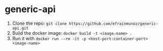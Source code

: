 # generic-api

1. Clone the repo: `git clone https://github.com/efrainmunoz/generic-api.git`
2. Build the docker image: `docker build -t <image-name> .`
3. Run it with `docker run --rm -it -p <host-port:container-port> <image-name>`
